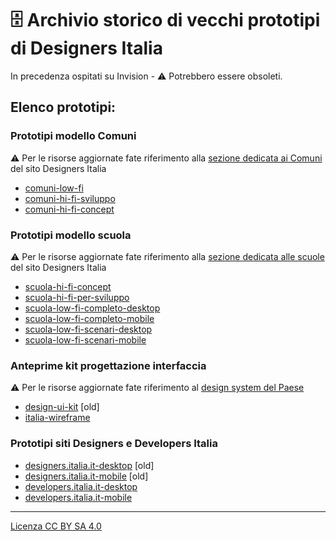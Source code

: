 # 🗄️ Archivio storico di vecchi prototipi di Designers Italia

In precedenza ospitati su Invision -  ⚠️ Potrebbero essere obsoleti.

## Elenco prototipi: 

### Prototipi modello Comuni
⚠️ Per le risorse aggiornate fate riferimento alla [sezione dedicata ai Comuni](https://designers.italia.it/modello/comuni/) del sito Designers Italia 
- [comuni-low-fi](https://italia.github.io/design-archived-prototypes/comuni-low-fi/)
- [comuni-hi-fi-sviluppo](https://italia.github.io/design-archived-prototypes/comuni-hi-fi-sviluppo/)
- [comuni-hi-fi-concept](https://italia.github.io/design-archived-prototypes/comuni-hi-fi-concept/)

### Prototipi modello scuola
⚠️ Per le risorse aggiornate fate riferimento alla [sezione dedicata alle scuole](https://designers.italia.it/modello/scuole/) del sito Designers Italia 
- [scuola-hi-fi-concept](https://italia.github.io/design-archived-prototypes/scuola-hi-fi-concept/)
- [scuola-hi-fi-per-sviluppo](https://italia.github.io/design-archived-prototypes/scuola-hi-fi-per-sviluppo/)
- [scuola-low-fi-completo-desktop](https://italia.github.io/design-archived-prototypes/scuola-low-fi-completo-desktop/)
- [scuola-low-fi-completo-mobile](https://italia.github.io/design-archived-prototypes/scuola-low-fi-completo-mobile/)
- [scuola-low-fi-scenari-desktop](https://italia.github.io/design-archived-prototypes/scuola-low-fi-scenari-desktop/)
- [scuola-low-fi-scenari-mobile](https://italia.github.io/design-archived-prototypes/scuola-low-fi-scenari-mobile/)

### Anteprime kit progettazione interfaccia 
⚠️ Per le risorse aggiornate fate riferimento al [design system del Paese](https://prossima.designers.italia.it/design-system/)  
- [design-ui-kit](https://italia.github.io/design-archived-prototypes/design-ui-kit/) [old] 
- [italia-wireframe](https://italia.github.io/design-archived-prototypes/italia-wireframe/)

### Prototipi siti Designers e Developers Italia
- [designers.italia.it-desktop](https://italia.github.io/design-archived-prototypes/designers.italia.it-desktop/) [old]
- [designers.italia.it-mobile](https://italia.github.io/design-archived-prototypes/designers.italia.it-mobile/) [old]
- [developers.italia.it-desktop](https://italia.github.io/design-archived-prototypes/developers.italia.it-desktop/) 
- [developers.italia.it-mobile](https://italia.github.io/design-archived-prototypes/developers.italia.it-mobile/)

---

[Licenza CC BY SA 4.0](https://creativecommons.org/licenses/by-sa/4.0/deed.it)
